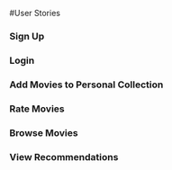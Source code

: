 #User Stories

### Sign Up

### Login

### Add Movies to Personal Collection

### Rate Movies

### Browse Movies

### View Recommendations
